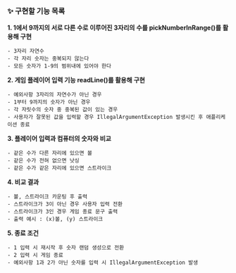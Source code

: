 ### ✨ 구현할 기능 목록

<b>1. 1에서 9까지의 서로 다른 수로 이루어진 3자리의 수를 pickNumberInRange()를 활용해 구현</b>

    - 3자리 자연수
    - 각 자리 숫자는 중복되지 않는다
    - 모든 숫자가 1-9의 범위내에 있어야 한다

<b>2. 게임 플레이어 입력 기능 readLine()를 활용해 구현</b>

    - 예외사항 3자리의 자연수가 아닌 경우
    - 1부터 9까지의 숫자가 아닌 경우
    - 각 자릿수의 숫자 중 중복된 값이 있는 경우
    - 사용자가 잘못된 값을 입력할 경우 IllegalArgumentException 발생시킨 후 애플리케이션 종료

<b>3. 플레이어 입력과 컴퓨터의 숫자와 비교</b>

    - 같은 수가 다른 자리에 있으면 볼
    - 같은 수가 전혀 없으면 낫싱
    - 같은 수가 같은 자리에 있으면 스트라이크

<b>4. 비교 결과</b>

    - 볼, 스트라이크 카운팅 후 출력
    - 스트라이크가 3이 아닌 경우 사용자 입력 전환
    - 스트라이크가 3인 경우 게임 종료 문구 출력
    - 출력 예시 : (x)볼, (y) 스트라이크

<b>5. 종료 조건</b>

    - 1 입력 시 재시작 후 숫자 랜덤 생성으로 전환
    - 2 입력 시 게임 종료
    - 예외사항 1과 2가 아닌 숫자를 입력 시 IllegalArgumentException 발생